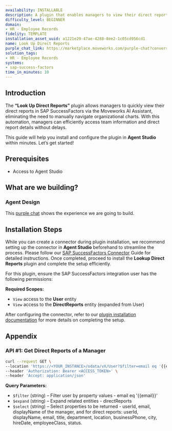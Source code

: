 ```yaml
---
availability: INSTALLABLE
description: A plugin that enables managers to view their direct reports.
difficulty_level: BEGINNER
domain:
- HR - Employee Records
fidelity: TEMPLATE
installation_asset_uuid: a1221e29-47ae-4288-8ee2-1c05cd956cd1
name: Look Up Direct Reports
purple_chat_link: https://marketplace.moveworks.com/purple-chat?conversation=%7B%22messages%22%3A%5B%7B%22role%22%3A%22user%22%2C%22parts%22%3A%5B%7B%22richText%22%3A%22I+want+to+view+details+of+my+team.%22%7D%5D%7D%2C%7B%22role%22%3A%22assistant%22%2C%22parts%22%3A%5B%7B%22reasoningSteps%22%3A%5B%7B%22status%22%3A%22success%22%2C%22richText%22%3A%22%3Cp+xmlns%3D%5C%22http%3A%2F%2Fwww.w3.org%2F1999%2Fxhtml%5C%22%3ESearching+%3Cb%3ESAP+SuccessFactors%3C%2Fb%3E+for+your+team+members%2C+including+your+direct+reports+and+those+under+sub-managers.%3C%2Fp%3E%22%7D%5D%7D%2C%7B%22richText%22%3A%22%3Cp+xmlns%3D%5C%22http%3A%2F%2Fwww.w3.org%2F1999%2Fxhtml%5C%22%3EI+can+help+you+view+your+team+members.+Would+you+like+to+see+only+your+direct+reports%2C+or+your+entire+team+hierarchy%2C+including+those+reporting+to+your+sub-managers%3F%3C%2Fp%3E%22%7D%5D%7D%2C%7B%22role%22%3A%22user%22%2C%22parts%22%3A%5B%7B%22richText%22%3A%22Show+me+my+entire+team+hierarchy.%22%7D%5D%7D%2C%7B%22role%22%3A%22assistant%22%2C%22parts%22%3A%5B%7B%22reasoningSteps%22%3A%5B%7B%22status%22%3A%22success%22%2C%22richText%22%3A%22%3Cp+xmlns%3D%5C%22http%3A%2F%2Fwww.w3.org%2F1999%2Fxhtml%5C%22%3ERetrieving+your+full+team+hierarchy+from+%3Cb%3ESAP+SuccessFactors%3C%2Fb%3E.%3C%2Fp%3E%22%7D%5D%7D%2C%7B%22richText%22%3A%22%3Cp+xmlns%3D%5C%22http%3A%2F%2Fwww.w3.org%2F1999%2Fxhtml%5C%22%3ENo+problem%21+Here%27s+your+entire+team+hierarchy%3A%3C%2Fp%3E%3Cul+xmlns%3D%5C%22http%3A%2F%2Fwww.w3.org%2F1999%2Fxhtml%5C%22%3E%3Cli%3E%3Cb%3EAlex+Johnson%3C%2Fb%3E+-+%3Ci%3ESenior+Software+Engineer%3C%2Fi%3E%3C%2Fli%3E%3Cli%3E%3Cb%3EMaria+Garcia%3C%2Fb%3E+-+%3Ci%3EProduct+Manager%3C%2Fi%3E%3Cul%3E%3Cli%3E%3Cb%3EJohn+Smith%3C%2Fb%3E+-+%3Ci%3ESoftware+Engineer%3C%2Fi%3E%3C%2Fli%3E%3C%2Ful%3E%3C%2Fli%3E%3Cli%3E%3Cb%3EDavid+Lee%3C%2Fb%3E+-+%3Ci%3EQuality+Assurance+Lead%3C%2Fi%3E%3Cul%3E%3Cli%3E%3Cb%3ESarah+Chen%3C%2Fb%3E+-+%3Ci%3EQA+Tester%3C%2Fi%3E%3C%2Fli%3E%3Cli%3E%3Cb%3EMichael+Brown%3C%2Fb%3E+-+%3Ci%3EQA+Engineer%3C%2Fi%3E%3C%2Fli%3E%3C%2Ful%3E%3C%2Fli%3E%3C%2Ful%3E%3Cp+xmlns%3D%5C%22http%3A%2F%2Fwww.w3.org%2F1999%2Fxhtml%5C%22%3EPlease+tell+me+the+name+of+the+employee+you%27d+like+to+see+more+details+for.%3C%2Fp%3E%22%7D%5D%7D%2C%7B%22role%22%3A%22user%22%2C%22parts%22%3A%5B%7B%22richText%22%3A%22Show+me+John+Smith%27s+details.%22%7D%5D%7D%2C%7B%22role%22%3A%22assistant%22%2C%22parts%22%3A%5B%7B%22reasoningSteps%22%3A%5B%7B%22status%22%3A%22success%22%2C%22richText%22%3A%22%3Cp+xmlns%3D%5C%22http%3A%2F%2Fwww.w3.org%2F1999%2Fxhtml%5C%22%3ERetrieving+detailed+profile+information+for+John+Smith+from+%3Cb%3ESAP+SuccessFactors%3C%2Fb%3E.%3C%2Fp%3E%22%7D%5D%7D%2C%7B%22richText%22%3A%22%3Cp%3EHere+are+the+details+for+%3Cstrong%3EJohn+Smith%3C%2Fstrong%3E%3A%3C%2Fp%3E%3Cul%3E%3Cli%3E%3Cp%3E%3Cstrong%3EStatus%3C%2Fstrong%3E%3A+Active%3C%2Fp%3E%3C%2Fli%3E%3Cli%3E%3Cp%3E%3Cstrong%3EEmployee+Name%3C%2Fstrong%3E%3A+John+Smith%3C%2Fp%3E%3C%2Fli%3E%3Cli%3E%3Cp%3E%3Cstrong%3EEmail%3C%2Fstrong%3E%3A+john.smith%40example.com%3C%2Fp%3E%3C%2Fli%3E%3Cli%3E%3Cp%3E%3Cstrong%3EDepartment%3C%2Fstrong%3E%3A+Engineering%3C%2Fp%3E%3C%2Fli%3E%3Cli%3E%3Cp%3E%3Cstrong%3EJob+Title%3C%2Fstrong%3E%3A+Software+Engineer%3C%2Fp%3E%3C%2Fli%3E%3Cli%3E%3Cp%3E%3Cstrong%3EHire+Date%3C%2Fstrong%3E%3A+2022-01-20%3C%2Fp%3E%3C%2Fli%3E%3Cli%3E%3Cp%3E%3Cstrong%3EStart+Date%3C%2Fstrong%3E%3A+2022-01-20%3C%2Fp%3E%3C%2Fli%3E%3Cli%3E%3Cp%3E%3Cstrong%3EFTE%3C%2Fstrong%3E%3A+Yes%3C%2Fp%3E%3C%2Fli%3E%3Cli%3E%3Cp%3E%3Cstrong%3EPhone+Number%3C%2Fstrong%3E%3A+%2B1+%28555%29+987-6543%3C%2Fp%3E%3C%2Fli%3E%3Cli%3E%3Cp%3E%3Cstrong%3ELocation%3C%2Fstrong%3E%3A+San+Francisco+Office%3C%2Fp%3E%3C%2Fli%3E%3Cli%3E%3Cp%3E%3Cstrong%3EManager%3C%2Fstrong%3E%3A+Maria+Garcia%3C%2Fp%3E%3C%2Fli%3E%3C%2Ful%3E%22%7D%2C%7B%22citations%22%3A%5B%7B%22connectorName%22%3A%22sap-successfactors%22%2C%22citationTitle%22%3A%22John+Smith%22%7D%5D%7D%5D%7D%5D%7D
solution_tags:
- HR - Employee Records
systems:
- sap-success-factors
time_in_minutes: 10
---
```


## Introduction

The **“Look Up Direct Reports”** plugin allows managers to quickly view their direct reports in SAP SuccessFactors via the Moveworks AI Assistant, eliminating the need to manually navigate organizational charts. With this automation, managers can efficiently access team information and direct report details without delays.

This guide will help you install and configure the plugin in **Agent Studio** within minutes. Let’s get started!

## **Prerequisites**

- Access to Agent Studio

## **What are we building?**

### Agent Design

This [purple chat](https://marketplace.moveworks.com/purple-chat?conversation=%7B%22messages%22%3A%5B%7B%22role%22%3A%22user%22%2C%22parts%22%3A%5B%7B%22richText%22%3A%22I+want+to+view+details+of+my+team.%22%7D%5D%7D%2C%7B%22role%22%3A%22assistant%22%2C%22parts%22%3A%5B%7B%22reasoningSteps%22%3A%5B%7B%22status%22%3A%22success%22%2C%22richText%22%3A%22%3Cp+xmlns%3D%5C%22http%3A%2F%2Fwww.w3.org%2F1999%2Fxhtml%5C%22%3ESearching+%3Cb%3ESAP+SuccessFactors%3C%2Fb%3E+for+your+team+members%2C+including+your+direct+reports+and+those+under+sub-managers.%3C%2Fp%3E%22%7D%5D%7D%2C%7B%22richText%22%3A%22%3Cp+xmlns%3D%5C%22http%3A%2F%2Fwww.w3.org%2F1999%2Fxhtml%5C%22%3EI+can+help+you+view+your+team+members.+Would+you+like+to+see+only+your+direct+reports%2C+or+your+entire+team+hierarchy%2C+including+those+reporting+to+your+sub-managers%3F%3C%2Fp%3E%22%7D%5D%7D%2C%7B%22role%22%3A%22user%22%2C%22parts%22%3A%5B%7B%22richText%22%3A%22Show+me+my+entire+team+hierarchy.%22%7D%5D%7D%2C%7B%22role%22%3A%22assistant%22%2C%22parts%22%3A%5B%7B%22reasoningSteps%22%3A%5B%7B%22status%22%3A%22success%22%2C%22richText%22%3A%22%3Cp+xmlns%3D%5C%22http%3A%2F%2Fwww.w3.org%2F1999%2Fxhtml%5C%22%3ERetrieving+your+full+team+hierarchy+from+%3Cb%3ESAP+SuccessFactors%3C%2Fb%3E.%3C%2Fp%3E%22%7D%5D%7D%2C%7B%22richText%22%3A%22%3Cp+xmlns%3D%5C%22http%3A%2F%2Fwww.w3.org%2F1999%2Fxhtml%5C%22%3ENo+problem%21+Here%27s+your+entire+team+hierarchy%3A%3C%2Fp%3E%3Cul+xmlns%3D%5C%22http%3A%2F%2Fwww.w3.org%2F1999%2Fxhtml%5C%22%3E%3Cli%3E%3Cb%3EAlex+Johnson%3C%2Fb%3E+-+%3Ci%3ESenior+Software+Engineer%3C%2Fi%3E%3C%2Fli%3E%3Cli%3E%3Cb%3EMaria+Garcia%3C%2Fb%3E+-+%3Ci%3EProduct+Manager%3C%2Fi%3E%3Cul%3E%3Cli%3E%3Cb%3EJohn+Smith%3C%2Fb%3E+-+%3Ci%3ESoftware+Engineer%3C%2Fi%3E%3C%2Fli%3E%3C%2Ful%3E%3C%2Fli%3E%3Cli%3E%3Cb%3EDavid+Lee%3C%2Fb%3E+-+%3Ci%3EQuality+Assurance+Lead%3C%2Fi%3E%3Cul%3E%3Cli%3E%3Cb%3ESarah+Chen%3C%2Fb%3E+-+%3Ci%3EQA+Tester%3C%2Fi%3E%3C%2Fli%3E%3Cli%3E%3Cb%3EMichael+Brown%3C%2Fb%3E+-+%3Ci%3EQA+Engineer%3C%2Fi%3E%3C%2Fli%3E%3C%2Ful%3E%3C%2Fli%3E%3C%2Ful%3E%3Cp+xmlns%3D%5C%22http%3A%2F%2Fwww.w3.org%2F1999%2Fxhtml%5C%22%3EPlease+tell+me+the+name+of+the+employee+you%27d+like+to+see+more+details+for.%3C%2Fp%3E%22%7D%5D%7D%2C%7B%22role%22%3A%22user%22%2C%22parts%22%3A%5B%7B%22richText%22%3A%22Show+me+John+Smith%27s+details.%22%7D%5D%7D%2C%7B%22role%22%3A%22assistant%22%2C%22parts%22%3A%5B%7B%22reasoningSteps%22%3A%5B%7B%22status%22%3A%22success%22%2C%22richText%22%3A%22%3Cp+xmlns%3D%5C%22http%3A%2F%2Fwww.w3.org%2F1999%2Fxhtml%5C%22%3ERetrieving+detailed+profile+information+for+John+Smith+from+%3Cb%3ESAP+SuccessFactors%3C%2Fb%3E.%3C%2Fp%3E%22%7D%5D%7D%2C%7B%22richText%22%3A%22%3Cp%3EHere+are+the+details+for+%3Cstrong%3EJohn+Smith%3C%2Fstrong%3E%3A%3C%2Fp%3E%3Cul%3E%3Cli%3E%3Cp%3E%3Cstrong%3EStatus%3C%2Fstrong%3E%3A+Active%3C%2Fp%3E%3C%2Fli%3E%3Cli%3E%3Cp%3E%3Cstrong%3EEmployee+Name%3C%2Fstrong%3E%3A+John+Smith%3C%2Fp%3E%3C%2Fli%3E%3Cli%3E%3Cp%3E%3Cstrong%3EEmail%3C%2Fstrong%3E%3A+john.smith%40example.com%3C%2Fp%3E%3C%2Fli%3E%3Cli%3E%3Cp%3E%3Cstrong%3EDepartment%3C%2Fstrong%3E%3A+Engineering%3C%2Fp%3E%3C%2Fli%3E%3Cli%3E%3Cp%3E%3Cstrong%3EJob+Title%3C%2Fstrong%3E%3A+Software+Engineer%3C%2Fp%3E%3C%2Fli%3E%3Cli%3E%3Cp%3E%3Cstrong%3EHire+Date%3C%2Fstrong%3E%3A+2022-01-20%3C%2Fp%3E%3C%2Fli%3E%3Cli%3E%3Cp%3E%3Cstrong%3EStart+Date%3C%2Fstrong%3E%3A+2022-01-20%3C%2Fp%3E%3C%2Fli%3E%3Cli%3E%3Cp%3E%3Cstrong%3EFTE%3C%2Fstrong%3E%3A+Yes%3C%2Fp%3E%3C%2Fli%3E%3Cli%3E%3Cp%3E%3Cstrong%3EPhone+Number%3C%2Fstrong%3E%3A+%2B1+%28555%29+987-6543%3C%2Fp%3E%3C%2Fli%3E%3Cli%3E%3Cp%3E%3Cstrong%3ELocation%3C%2Fstrong%3E%3A+San+Francisco+Office%3C%2Fp%3E%3C%2Fli%3E%3Cli%3E%3Cp%3E%3Cstrong%3EManager%3C%2Fstrong%3E%3A+Maria+Garcia%3C%2Fp%3E%3C%2Fli%3E%3C%2Ful%3E%22%7D%2C%7B%22citations%22%3A%5B%7B%22connectorName%22%3A%22sap-successfactors%22%2C%22citationTitle%22%3A%22John+Smith%22%7D%5D%7D%5D%7D%5D%7D) shows the experience we are going to build.

## **Installation Steps**

While you can create a connector during plugin installation, we recommend setting up the connector in **Agent Studio** beforehand to streamline the process. Please follow our [SAP SuccessFactors Connector](https://marketplace.moveworks.com/connectors/sap-success-factors#how-to-implement) Guide for detailed instructions. Once completed, proceed to install the **Lookup Direct Reports** plugin and complete the setup efficiently.

For this plugin, ensure the SAP SuccessFactors integration user has the following permissions:

**Required Scopes:**

- `View` access to the **User** entity
- `View` access to the **DirectReports** entity (expanded from User)

After configuring the connector, refer to our [plugin installation documentation](https://help.moveworks.com/docs/ai-agent-marketplace-installation) for more details on completing the setup.

## **Appendix**

### **API #1: Get Direct Reports of a Manager**

```bash
curl --request GET \
--location 'https://<YOUR_INSTANCE>/odata/vX/User?$filter=email eq '{{email}}'&$expand=directReports&$select=userId,email,displayName,directReports/userId,directReports/displayName,directReports/email,directReports/title,directReports/department,directReports/location,directReports/businessPhone,directReports/city,directReports/hireDate,directReports/employeeClass,directReports/status' \
--header 'Authorization: Bearer <ACCESS_TOKEN>' \
--header 'Accept: application/json'
```

**Query Parameters:**

- `$filter` (string) – Filter user by property values - email eq '{{email}}'
- `$expand` (string) – Expand related entities - directReports
- `$select` (string) – Select properties to be returned - userId, email, displayName of the manager, and for direct reports: userId, displayName, email, title, department, location, businessPhone, city, hireDate, employeeClass, status.
